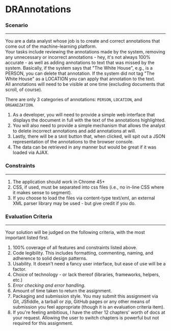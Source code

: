 # DRAnnotations


### Scenario
------------------------------------------
You are a data analyst whose job is to create and correct annotations that come out of the machine-learning platform.  
Your tasks include reviewing the annotations made by the system,  removing any unnecessary or incorrect annotations - hey, it's not always 100% accurate - as well as adding annotations to text that was missed by the system.  Basically, if the system says that "The White House", e.g., is a PERSON, you can delete that annotation.  If the system did not tag "The White House" as a LOCATION you can apply that annotation to the text.  
All annotations will need to be visible at one time (excluding documents that scroll, of course).

There are only 3 categories of annotations: `PERSON`, `LOCATION`, and `ORGANIZATION`.  

1. As a developer, you will need to provide a simple web interface that displays the document in full with the text of the annotations highlighted.  
2. You will also need to provide a simple mechanism that allows the analyst to delete incorrect annotations and add annotations at will.  
3. Lastly, there will be a `SAVE` button that, when clicked, will spit out a JSON representation of the annotations to the browser console.  
4. The data can be retrieved in any manner but would be great if it was loaded via AJAX.

### Constraints
-------------------------------------------
1. The application should work in Chrome 45+
2. CSS, if used, must be separated into css files (i.e., no in-line CSS where it makes sense to segment).
3. If you choose to load the files via content-type text/xml, an external XML parser library may be used - but give credit if you do.

### Evaluation Criteria
--------------------------------------------
Your solution will be judged on the following criteria, with the most important listed first.

1. 100% coverage of all features and constraints listed above.
2. Code legibility.  This includes formatting, commenting, naming, and adherence to solid design patterns.
3. Usability.  It doesn't need a fancy user interface, but ease of use will be a factor.
4. Choice of technology - or lack thereof (libraries, frameworks, helpers, etc.)
5. *Error checking and error handling*.
6. Amount of time taken to return the assignment.
7. Packaging and submission style.  You may submit this assignment via Git, JSfiddle, a tarball or zip, GitHub pages or any other means of submission you feel appropriate (though it is an evaluation criteria item).
8. If you're feeling ambitious, I have the other 12 chapters' worth of docs at your request.  Allowing the user to switch chapters is powerful but not required for this assignment.
